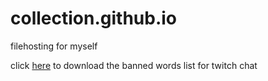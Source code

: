 # collection.github.io
filehosting for myself

click <a href="https://gh0st-prlnce.github.io/collection.github.io/bannedwords.rtf">here</a> to download the banned words list for twitch chat
